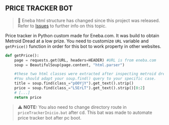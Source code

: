 ## PRICE TRACKER BOT

> :rotating_light: Eneba html structure has changed since this project was released. Refer to [Issues](https://github.com/DviadFer/priceTrackerEneba/issues) to further info on this topic.

Price tracker in Python custom made for Eneba.com. It was build to obtain Metroid Dread at a low prize. You need to customize `URL` variable and `getPrice()` function in order for this bot to work property in other websites.

```python
def getPrice():
    page = requests.get(URL, headers=HEADER) #URL is from eneba.com
    soup = BeautifulSoup(page.content, "html.parser")

    #these two html classes were extracted after inspecting metroid dread shoping page on Eneba
    #You should adapt your soup.find() query to your specific case.
    title = soup.find(class_="pO0YjY").get_text().strip()
    price = soup.find(class_="L5ErLT").get_text().strip()[0:2] 
	# [...]
    return price
```

> :warning: **NOTE:** You also need to change directory route in `priceTrackerInicio.bat` after cd. This bat was made to automate price tracker bot after pc boot.

